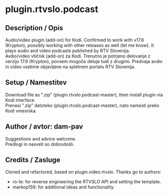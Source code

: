# plugin.rtvslo.podcast
## Description / Opis ##

Audio/video plugin (add-on) for Kodi. Confirmed to work with v17.6 (Krypton), possibly working with other releases as well (let me know). It plays audio and video podcasts published by RTV Slovenija.  
Avdio/video vtičnik (add-on) za Kodi. Trenutno je potrjeno delovanje z verzijo 17.6 (Krypton), povsem mogoče deluje tudi z drugimi. Predvaja avdio in video vsebine objavljene na spletnem portalu RTV Slovenija.

## Setup / Namestitev ##
Download file as ".zip" (plugin.rtvslo.podcast-master), then install plugin via Kodi interface.  
Prenesi ".zip" datoteko (plugin.rtvslo.podcast-master), nato namesti preko Kodi vmesnika.

## Author / avtor: dam-pav ##
Suggestions and advice welcome.  
Predlogi in nasveti so dobrodošli.

## Credits / Zasluge ##
Cloned and refactored, based on plugin.video.rtvslo. Thanks go to authors:
- ro-le: for reverse engineering the RTVSLO API and setting the template.  
- markop159: for additional ideas and functionality.
